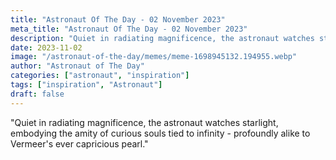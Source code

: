 ```yaml
---
title: "Astronaut Of The Day - 02 November 2023"
meta_title: "Astronaut Of The Day - 02 November 2023"
description: "Quiet in radiating magnificence, the astronaut watches starlight, embodying the amity of curious souls tied to infinity - profoundly alike to Vermeer's ever capricious pearl."
date: 2023-11-02
image: "/astronaut-of-the-day/memes/meme-1698945132.194955.webp"
author: "Astronaut of The Day"
categories: ["astronaut", "inspiration"]
tags: ["inspiration", "Astronaut"]
draft: false
---
```

"Quiet in radiating magnificence, the astronaut watches starlight, embodying the amity of curious souls tied to infinity - profoundly alike to Vermeer's ever capricious pearl."
        